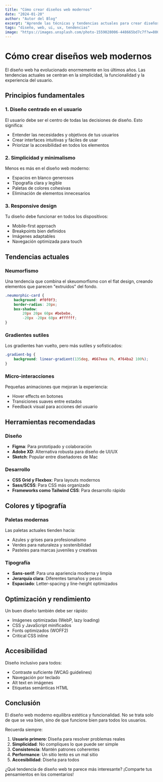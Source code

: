 ```yaml
---
title: "Cómo crear diseños web modernos"
date: "2024-01-20"
author: "Autor del Blog"
excerpt: "Aprende las técnicas y tendencias actuales para crear diseños web atractivos y funcionales que cautiven a tus usuarios."
tags: "diseño, web, ui, ux, tendencias"
image: "https://images.unsplash.com/photo-1559028006-448665bd7c7f?w=800&h=400&fit=crop&crop=center"
---
```


# Cómo crear diseños web modernos

El diseño web ha evolucionado enormemente en los últimos años. Las tendencias actuales se centran en la simplicidad, la funcionalidad y la experiencia del usuario.

## Principios fundamentales

### 1. Diseño centrado en el usuario
El usuario debe ser el centro de todas las decisiones de diseño. Esto significa:
- Entender las necesidades y objetivos de tus usuarios
- Crear interfaces intuitivas y fáciles de usar
- Priorizar la accesibilidad en todos los elementos

### 2. Simplicidad y minimalismo
Menos es más en el diseño web moderno:
- Espacios en blanco generosos
- Tipografía clara y legible
- Paletas de colores cohesivas
- Eliminación de elementos innecesarios

### 3. Responsive design
Tu diseño debe funcionar en todos los dispositivos:
- Mobile-first approach
- Breakpoints bien definidos
- Imágenes adaptables
- Navegación optimizada para touch

## Tendencias actuales

### Neumorfismo
Una tendencia que combina el skeuomorfismo con el flat design, creando elementos que parecen "extruidos" del fondo.

```css
.neumorphic-card {
    background: #f0f0f3;
    border-radius: 20px;
    box-shadow: 
        20px 20px 60px #bebebe,
        -20px -20px 60px #ffffff;
}
```

### Gradientes sutiles
Los gradientes han vuelto, pero más sutiles y sofisticados:

```css
.gradient-bg {
    background: linear-gradient(135deg, #667eea 0%, #764ba2 100%);
}
```

### Micro-interacciones
Pequeñas animaciones que mejoran la experiencia:
- Hover effects en botones
- Transiciones suaves entre estados
- Feedback visual para acciones del usuario

## Herramientas recomendadas

### Diseño
- **Figma**: Para prototipado y colaboración
- **Adobe XD**: Alternativa robusta para diseño de UI/UX
- **Sketch**: Popular entre diseñadores de Mac

### Desarrollo
- **CSS Grid y Flexbox**: Para layouts modernos
- **Sass/SCSS**: Para CSS más organizado
- **Frameworks como Tailwind CSS**: Para desarrollo rápido

## Colores y tipografía

### Paletas modernas
Las paletas actuales tienden hacia:
- Azules y grises para profesionalismo
- Verdes para naturaleza y sostenibilidad
- Pasteles para marcas juveniles y creativas

### Tipografía
- **Sans-serif**: Para una apariencia moderna y limpia
- **Jerarquía clara**: Diferentes tamaños y pesos
- **Espaciado**: Letter-spacing y line-height optimizados

## Optimización y rendimiento

Un buen diseño también debe ser rápido:
- Imágenes optimizadas (WebP, lazy loading)
- CSS y JavaScript minificados
- Fonts optimizados (WOFF2)
- Critical CSS inline

## Accesibilidad

Diseño inclusivo para todos:
- Contraste suficiente (WCAG guidelines)
- Navegación por teclado
- Alt text en imágenes
- Etiquetas semánticas HTML

## Conclusión

El diseño web moderno equilibra estética y funcionalidad. No se trata solo de que se vea bien, sino de que funcione bien para todos los usuarios.

Recuerda siempre:
1. **Usuario primero**: Diseña para resolver problemas reales
2. **Simplicidad**: No compliques lo que puede ser simple  
3. **Consistencia**: Mantén patrones coherentes
4. **Performance**: Un sitio lento es un mal sitio
5. **Accesibilidad**: Diseña para todos

¿Qué tendencia de diseño web te parece más interesante? ¡Comparte tus pensamientos en los comentarios!
